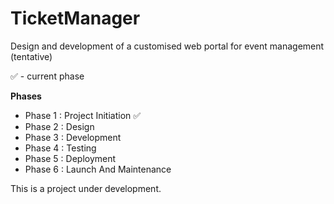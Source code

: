 # TicketManager
Design and development of a customised web portal for event management (tentative) 

✅ - current phase

**Phases**
- Phase 1 : Project Initiation ✅
- Phase 2 : Design
- Phase 3 : Development
- Phase 4 : Testing
- Phase 5 : Deployment
- Phase 6 : Launch And Maintenance

















This is a project under development.
